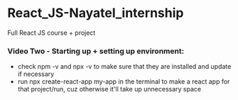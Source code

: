 # React_JS-Nayatel_internship
Full React JS course + project


### Video Two - Starting up + setting up environment:
* check npm -v and npx -v to make sure that they are installed and update if necessary
* run npx create-react-app my-app in the terminal to make a react app for that project/run, cuz otherwise it'll take up unnecessary space
